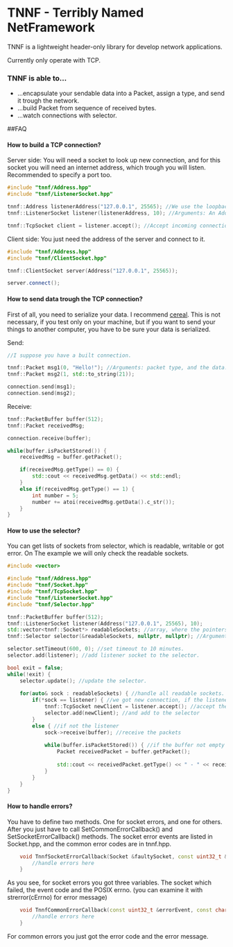 TNNF - Terribly Named NetFramework
===================================

TNNF is a lightweight header-only library for develop network applications.

Currently only operate with TCP.

### TNNF is able to...

* ...encapsulate your sendable data into a Packet, assign a type, and send it trough the network.
* ...build Packet from sequence of received bytes.
* ...watch connections with selector.

##FAQ

#### How to build a TCP connection?

Server side:
You will need a socket to look up new connection, and for this socket you will need an internet address, which trough you will listen. Recommended to specify a port too.

```cpp
#include "tnnf/Address.hpp"
#include "tnnf/ListenerSocket.hpp"

tnnf::Address listenerAddress("127.0.0.1", 25565); //We use the loopback address.
tnnf::ListenerSocket listener(listenerAddress, 10); //Arguments: An Address and the queueLength.

tnnf::TcpSocket client = listener.accept(); //Accept incoming connection.
```

Client side:
You just need the address of the server and connect to it.

```cpp
#include "tnnf/Address.hpp"
#include "tnnf/ClientSocket.hpp"

tnnf::ClientSocket server(Address("127.0.0.1", 25565));

server.connect();
```

#### How to send data trough the TCP connection?

First of all, you need to serialize your data. I recommend [cereal](http://uscilab.github.io/cereal/).
This is not necessary, if you test only on your machine, but if you want to send your things to another computer, you have to be sure your data is serialized.

Send:

```cpp
//I suppose you have a built connection.

tnnf::Packet msg1(0, "Hello!"); //Arguments: packet type, and the data.
tnnf::Packet msg2(1, std::to_string(21));

connection.send(msg1);
connection.send(msg2);
```

Receive:
```cpp
tnnf::PacketBuffer buffer(512);
tnnf::Packet receivedMsg;

connection.receive(buffer);

while(buffer.isPacketStored()) {
	receivedMsg = buffer.getPacket();

	if(receivedMsg.getType() == 0) {
		std::cout << receivedMsg.getData() << std::endl;
	}
	else if(receivedMsg.getType() == 1) {
		int number = 5;
		number += atoi(receivedMsg.getData().c_str());
	}
}
```

#### How to use the selector?

You can get lists of sockets from selector, which is readable, writable or got error. On The example we will only check the readable sockets.

```cpp
#include <vector>

#include "tnnf/Address.hpp"
#include "tnnf/Socket.hpp"
#include "tnnf/TcpSocket.hpp"
#include "tnnf/ListenerSocket.hpp"
#include "tnnf/Selector.hpp"

tnnf::PacketBuffer buffer(512);
tnnf::ListenerSocket listener(Address("127.0.0.1", 25565), 10);
std::vector<tnnf::Socket*> readableSockets; //array, where the pointers to readable socket will be stored.
tnnf::Selector selector(&readableSockets, nullptr, nullptr); //Arguments: readable array, writable array, faulty array

selector.setTimeout(600, 0); //set timeout to 10 minutes.
selector.add(listener); //add listener socket to the selector.

bool exit = false;
while(!exit) {
	selector.update(); //update the selector.
	
	for(auto& sock : readableSockets) { //handle all readable sockets.
		if(*sock == listener) {	//we got new connection, if the listener socket is readable
			tnnf::TcpSocket newClient = listener.accept(); //accept the new client
			selector.add(newClient); //and add to the selector		
		}
		else { //if not the listener
			sock->receive(buffer); //receive the packets
		
			while(buffer.isPacketStored()) { //if the buffer not empty
				Packet receivedPacket = buffer.getPacket(); 
				
				std::cout << receivedPacket.getType() << " - " << receivedPacket.getData() << std::endl;		
			}		
		}
	}
}
```

#### How to handle errors?

You have to define two methods. One for socket errors, and one for others. After you just have to call SetCommonErrorCallback() and SetSocketErrorCallback() methods.
The socket error events are listed in Socket.hpp, and the common error codes are in tnnf.hpp.

```cpp
	void TnnfSocketErrorCallback(Socket &faultySocket, const uint32_t &errorEvent, int &cErrno) {
		//handle errors here
	}
```
As you see, for socket errors you got three variables. The socket which failed, the event code and the POSIX errno. (you can examine it with strerror(cErrno) for error message)

```cpp
	void TnnfCommonErrorCallback(const uint32_t &errorEvent, const char* errorMessage) {
		//handle errors here
	}
```
For common errors you just got the error code and the error message.

